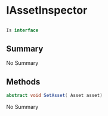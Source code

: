 # IAssetInspector

## 
```c#
Is interface
```

## Summary

No Summary
## Methods

```c#
abstract void SetAsset( Asset asset) 
```
No Summary
